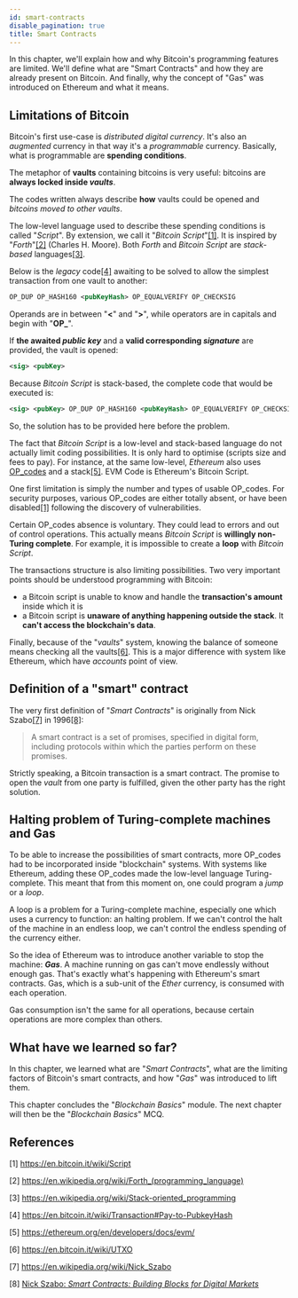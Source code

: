 ```yaml
---
id: smart-contracts
disable_pagination: true
title: Smart Contracts
---
```


In this chapter, we'll explain how and why Bitcoin's programming features are limited. We'll define what are "Smart Contracts" and how they are already present on Bitcoin. And finally, why the concept of "Gas" was introduced on Ethereum and what it means.

## Limitations of Bitcoin
Bitcoin's first use-case is *distributed digital currency*. It's also an *augmented* currency in that way it's a *programmable* currency. Basically, what is programmable are **spending conditions**.

The metaphor of **vaults** containing bitcoins is very useful: bitcoins are **always locked inside _vaults_**.

The codes written always describe **how** vaults could be opened and *bitcoins moved to other vaults*.

The low-level language used to describe these spending conditions is called "*Script*". By extension, we call it "*Bitcoin Script*"[[1]](/blockchain-basics/smart-contracts#references). It is inspired by "*Forth*"[[2]](/blockchain-basics/smart-contracts#references) (Charles H. Moore). Both *Forth* and *Bitcoin Script* are *stack-based* languages[[3]](/blockchain-basics/smart-contracts#references).

Below is the *legacy* code[[4]](/blockchain-basics/smart-contracts#references) awaiting to be solved to allow the simplest transaction from one vault to another:

```xml
OP_DUP OP_HASH160 <pubKeyHash> OP_EQUALVERIFY OP_CHECKSIG
```
Operands are in between "**<**" and "**>**", while operators are in capitals and begin with "**OP_**".

If **the awaited _public key_** and a **valid corresponding _signature_** are provided, the vault is opened:

```xml
<sig> <pubKey> 
```

Because *Bitcoin Script* is stack-based, the complete code that would be executed is:

```xml
<sig> <pubKey> OP_DUP OP_HASH160 <pubKeyHash> OP_EQUALVERIFY OP_CHECKSIG
```
So, the solution has to be provided here before the problem.

The fact that *Bitcoin Script* is a low-level and stack-based language do not actually limit coding possibilities. It is only hard to optimise (scripts size and fees to pay). For instance, at the same low-level, *Ethereum* also uses [OP_codes](https://www.ethervm.io/) and a stack[[5]](/blockchain-basics/smart-contracts#references). EVM Code is Ethereum's Bitcoin Script.

One first limitation is simply the number and types of usable OP_codes. For security purposes, various OP_codes are either totally absent, or have been disabled[[1]](/blockchain-basics/smart-contracts#references) following the discovery of vulnerabilities.

Certain OP_codes absence is voluntary. They could lead to errors and out of control operations. This actually means *Bitcoin Script* is **willingly non-Turing complete**. For example, it is impossible to create a **loop** with *Bitcoin Script*.

The transactions structure is also limiting possibilities. Two very important points should be understood programming with Bitcoin:
- a Bitcoin script is unable to know and handle the **transaction's amount** inside which it is
- a Bitcoin script is **unaware of anything happening outside the stack**. It **can't access the blockchain's data**.

Finally, because of the "*vaults*" system, knowing the balance of someone means checking all the vaults[[6]](/blockchain-basics/smart-contracts#references). This is a major difference with system like Ethereum, which have *accounts* point of view.

## Definition of a "smart" contract
The very first definition of "*Smart Contracts*" is originally from Nick Szabo[[7]](/blockchain-basics/smart-contracts#references) in 1996[[8]](/blockchain-basics/smart-contracts#references):

> A smart contract is a set of promises, specified in digital form, including protocols within which the parties perform on these promises.

Strictly speaking, a Bitcoin transaction is a smart contract. The promise to open the *vault* from one party is fulfilled, given the other party has the right solution.

## Halting problem of Turing-complete machines and Gas
To be able to increase the possibilities of smart contracts, more OP_codes had to be incorporated inside "blockchain" systems. With systems like Ethereum, adding these OP_codes made the low-level language Turing-complete. This meant that from this moment on, one could program a *jump* or a *loop*.

A loop is a problem for a Turing-complete machine, especially one which uses a currency to function: an halting problem. If we can't control the halt of the machine in an endless loop, we can't control the endless spending of the currency either.

So the idea of Ethereum was to introduce another variable to stop the machine: **_Gas_**. A machine running on gas can't move endlessly without enough gas. That's exactly what's happening with Ethereum's smart contracts. Gas, which is a sub-unit of the *Ether* currency, is consumed with each operation.

Gas consumption isn't the same for all operations, because certain operations are more complex than others.

## What have we learned so far?
In this chapter, we learned what are "*Smart Contracts*", what are the limiting factors of Bitcoin's smart contracts, and how "*Gas*" was introduced to lift them.

This chapter concludes the "*Blockchain Basics*" module. The next chapter will then be the "*Blockchain Basics*" MCQ.

## References
[1] https://en.bitcoin.it/wiki/Script

[2] https://en.wikipedia.org/wiki/Forth_(programming_language)

[3] https://en.wikipedia.org/wiki/Stack-oriented_programming

[4] https://en.bitcoin.it/wiki/Transaction#Pay-to-PubkeyHash

[5] https://ethereum.org/en/developers/docs/evm/

[6] https://en.bitcoin.it/wiki/UTXO

[7] https://en.wikipedia.org/wiki/Nick_Szabo

[8] [Nick Szabo: *Smart Contracts: Building Blocks for Digital Markets*](https://www.fon.hum.uva.nl/rob/Courses/InformationInSpeech/CDROM/Literature/LOTwinterschool2006/szabo.best.vwh.net/smart_contracts_2.html)